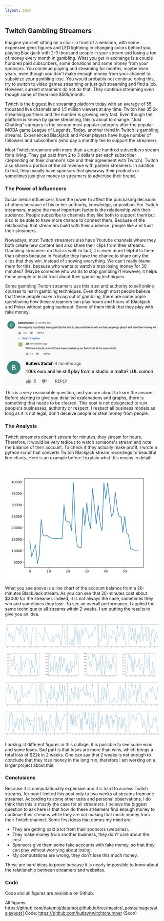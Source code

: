 ```yaml
---
layout: post
---
```

## Twitch Gambling Streamers

Imagine yourself sitting on a chair in front of a webcam, with some expensive geek figures and LED lightning in changing colors behind you, playing Blackjack with 2-3 thousand people in your stream and losing a ton of money every month in gambling. What you get in exchange is a couple hundred paid subscribers, some donations and some money from your sponsors. You continue playing and streaming for months, maybe even years, even though you don't make enough money from your channel to subsidize your gambling lose. You would probably not continue doing this, try to switch to video games streaming or just quit streaming and find a job. However, current streamers do not do that. They continue streaming even though some of them lose $50k/month.

Twitch is the biggest live streaming platform today with an average of 55 thousand live channels and 1.5 million viewers at any time. Twitch has 35.6k streaming partners and the number is growing very fast. Even though the platform is known by game streaming, this is about to change. "Just Chatting" category is the second most popular category after the popular MOBA game League of Legends. Today, another trend in Twitch is gambling streams. Experienced Blackjack and Poker players have huge number of followers and subscribers (who pay a monthly fee to support the streamer). 

Most Twitch streamers with more than a couple hundred subscribers stream for a living. They get paid from 2 to 3 dollars per each subscriber (depending on their channel's size and their agreement with Twitch). Twitch also shares a portion of the ad revenue with partner streamers. In addition to that, they usually have sponsors that giveaway their products or sometimes just give money to streamers to advertise their brand. 

### The Power of Influencers

Social media influencers have the power to affect the purchasing decisions of others because of his or her authority, knowledge, or position. For Twitch streamers, maybe the most important factor is the relationship with their audience. People subscribe to channels they like both to support them but also to be able to have more chance to connect them. Because of the relationship that streamers build with their audience, people like and trust their streamers. 

Nowadays, most Twitch streamers also have Youtube channels where they both create new content and also share their clips from their streams. Gambling streamers do that as well. In fact, it is even more helpful to them than others because in Youtube they have the chance to share only the clips that they win, instead of showing everything. We can't really blame them for this, because who wants to watch a man losing money for 30 minutes? (Maybe someone who wants to stop gambling?) However, it helps these people to build trust about their gambling techniques.

Some gambling Twitch streamers use this trust and authority to sell online courses to learn gambling techniques. Even though most people believe that these people make a living out of gambling, there are some pople questioning how these streamers can play hours and hours of Blackjack and Poker without going bankrupt. Some of them think that they play with fake money.

![A youtube comment thinking they are getting paid from the website](https://raw.githubusercontent.com/datamoj/datamoj.github.io/master/_posts/images/atalaypost1/figure2.png)
![Another youtube comment questioning streamer's winning](https://raw.githubusercontent.com/datamoj/datamoj.github.io/master/_posts/images/atalaypost1/figure3.png)


This is a very reasonable question, and you are about to learn the answer. Before starting to give you detailed explanations and graphs, there is something that needs to be cleared. This post is not designated to ruin people's businesses, authority or respect. I respect all business models as long as it is not legal, don't deceive people or steal money from people.

### The Analysis

Twitch streamers doesn't stream for minutes, they stream for hours. Therefore, it would be very tedious to watch someone's stream and note the balance of their account. To check if they actually make profit, I wrote a python script that converts Twitch Blackjack stream recordings to beautiful line charts. Here is an example before I explain what this means in detail:

![Line chart of a 20 minutes stream record from Twitch](https://raw.githubusercontent.com/datamoj/datamoj.github.io/master/_posts/images/atalaypost1/figure1.png)

What you see above is a line chart of the account balance from a 20-minutes BlackJack stream. As you can see that 20-minutes cost about $3000 for the streamer. Indeed, it is not always the case, sometimes they win and sometimes they lose. To see an overall performance, I applied the same technique to all streams within 2 weeks. I am putting the results to give you an idea. 

![Line chart of 2 weeks of streams from Twitch](https://raw.githubusercontent.com/datamoj/datamoj.github.io/master/_posts/images/atalaypost1/collage.png)

Looking at different figures in this collage, it is possible to see some wins and some loses. Sad part is that loses are more than wins, which brings a total loss of $22k in 2 weeks. One can say that 2 weeks is not enough to conclude that they lose money in the long run, therefore I am working on a larger project about this. 

### Conclusions

Because it is computationally expensive and it is hard to access Twitch streams, for now I limited this post only to two weeks of streams from one streamer. According to some  other tests and personal observations, I do think that this is mostly the case for all streamers. I believe the biggest question to ask here is that how do these streamers find enough money to continue their streams while they are not making that much money from their Twitch channel. Some first ideas that comes my mind are:

- They are getting paid a lot from their sponsors (websites).
- They make money from another business, they don't care about the cost.
- Sponsors give them some fake accounts with fake money, so that they can play without worrying about losing.
- My computations are wrong, they don't lose this much money.

These are hard ideas to prove because it is nearly impossible to know about the relationship between streamers and websites.

### Code

Code and all figures are available on Github.

All figures: https://github.com/datamoj/datamoj.github.io/tree/master/_posts/images/atalaypost1
Code: https://github.com/kutlay/twitchtonumber (Soon)


